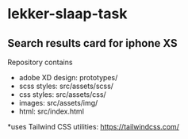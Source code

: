 # lekker-slaap-task
## Search results card for iphone XS
Repository contains
- adobe XD design: prototypes/
- scss styles: src/assets/scss/ 
- css styles: src/assets/css/
- images: src/assets/img/
- html: src/index.html 

*uses Tailwind CSS utilities: https://tailwindcss.com/
